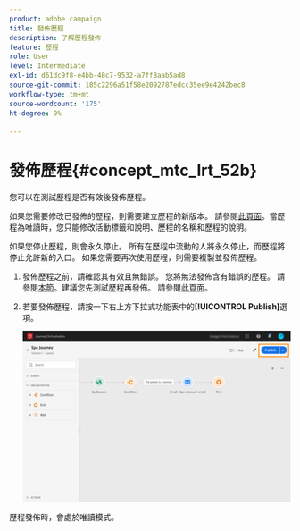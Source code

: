 ```yaml
---
product: adobe campaign
title: 發佈歷程
description: 了解歷程發佈
feature: 歷程
role: User
level: Intermediate
exl-id: d61dc9f8-e4bb-48c7-9532-a7ff8aab5ad8
source-git-commit: 185c2296a51f58e2092787edcc35ee9e4242bec8
workflow-type: tm+mt
source-wordcount: '175'
ht-degree: 9%

---
```


# 發佈歷程{#concept_mtc_lrt_52b}

您可以在測試歷程是否有效後發佈歷程。

如果您需要修改已發佈的歷程，則需要建立歷程的新版本。 請參閱[此頁面](../building-journeys/journey-versions.md)。當歷程為唯讀時，您只能修改活動標籤和說明、歷程的名稱和歷程的說明。

如果您停止歷程，則會永久停止。 所有在歷程中流動的人將永久停止，而歷程將停止允許新的入口。 如果您需要再次使用歷程，則需要複製並發佈歷程。

1. 發佈歷程之前，請確認其有效且無錯誤。 您將無法發佈含有錯誤的歷程。 請參閱[本節](../about/troubleshooting.md#section_h3q_kqk_fhb)。建議您先測試歷程再發佈。 請參閱[此頁面](../building-journeys/testing-the-journey.md)。
1. 若要發佈歷程，請按一下右上方下拉式功能表中的&#x200B;**[!UICONTROL Publish]**&#x200B;選項。

   ![](../assets/journeyuc1_18.png)

歷程發佈時，會處於唯讀模式。
